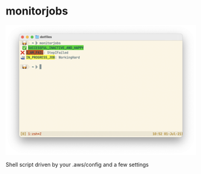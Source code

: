 # monitorjobs

<img src="./preview.png" alt="Image showing colors and icons of tool" width=900></img>


Shell script driven by your .aws/config and a few settings
